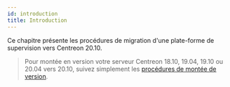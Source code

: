 ```yaml
---
id: introduction
title: Introduction
---
```


Ce chapitre présente les procédures de migration d'une plate-forme de
supervision vers Centreon 20.10.

> Pour montée en version votre serveur Centreon 18.10, 19.04, 19.10 ou 20.04
> vers 20.10, suivez simplement les [procédures de montée de
> version](../upgrade/introduction).

